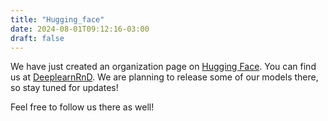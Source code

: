 ```yaml
---
title: "Hugging_face"
date: 2024-08-01T09:12:16-03:00
draft: false
---
```


We have just created an organization page on [Hugging Face](https://huggingface.co/). You can find us at [DeeplearnRnD](https://huggingface.co/DeeplearnRnd). We are planning to release some of our models there, so stay tuned for updates!

Feel free to follow us there as well!
